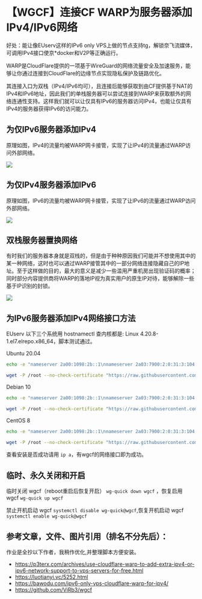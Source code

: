 # 【WGCF】连接CF WARP为服务器添加IPv4/IPv6网络

好处：能让像EUserv这样的IPv6 only VPS上做的节点支持tg，解锁奈飞流媒体，可调用IPv4接口使京*docker和V2P等正确运行。

WARP是CloudFlare提供的一项基于WireGuard的网络流量安全及加速服务，能够让你通过连接到CloudFlare的边缘节点实现隐私保护及链路优化。

其连接入口为双栈（IPv4/IPv6均可），且连接后能够获取到由CF提供基于NAT的IPv4和IPv6地址，因此我们的单栈服务器可以尝试连接到WARP来获取额外的网络连通性支持。这样我们就可以让仅具有IPv6的服务器访问IPv4，也能让仅具有IPv4的服务器获得IPv6的访问能力。

## 为仅IPv6服务器添加IPv4


原理如图，IPv4的流量均被WARP网卡接管，实现了让IPv4的流量通过WARP访问外部网络。

![](https://cdn.luotianyi.vc/wp-content/uploads/2021-02-04_21-45-45.png)

## 为仅IPv4服务器添加IPv6

原理如图，IPv6的流量均被WARP网卡接管，实现了让IPv6的流量通过WARP访问外部网络。

![](https://cdn.luotianyi.vc/wp-content/uploads/2021-02-04_21-45-44.png)

## 双栈服务器置换网络

有时我们的服务器本身就是双栈的，但是由于种种原因我们可能并不想使用其中的某一种网络，这时也可以通过WARP接管其中的一部分网络连接隐藏自己的IP地址。至于这样做的目的，最大的意义是减少一些滥用严重机房出现验证码的概率；同时部分内容提供商将WARP的落地IP视为真实用户的原生IP对待，能够解除一些基于IP识别的封锁。

![](https://cdn.luotianyi.vc/wp-content/uploads/2021-02-04_21-45-45-1.png)

## 为IPv6服务器添加IPv4网络接口方法
EUserv 以下三个系统用 hostnamectl 查内核都是: Linux 4.20.8-1.el7.elrepo.x86_64，脚本测试通过。

Ubuntu 20.04
```bash
echo -e "nameserver 2a00:1098:2b::1\nnameserver 2a03:7900:2:0:31:3:104:161" > /etc/resolv.conf
```
```bash
wget -P /root --no-check-certificate "https://raw.githubusercontent.com/fscarmen/warp/main/ubuntu.sh" && chmod +x /root/ubuntu.sh && /root/ubuntu.sh
```
Debian 10
```bash
echo -e "nameserver 2a00:1098:2b::1\nnameserver 2a03:7900:2:0:31:3:104:161" > /etc/resolv.conf
```
```bash
wget -P /root --no-check-certificate "https://raw.githubusercontent.com/fscarmen/warp/main/debian.sh" && chmod +x /root/debian.sh && /root/debian.sh
```
CentOS 8
```bash
echo -e "nameserver 2a00:1098:2b::1\nnameserver 2a03:7900:2:0:31:3:104:161" > /etc/resolv.conf
```
```bash
wget -P /root --no-check-certificate "https://raw.githubusercontent.com/fscarmen/warp/main/centos.sh" && chmod +x /root/centos.sh && /root/centos.sh
```
查看安装是否成功请用 ```ip a```，有wgcf的网络接口即为成功。

## 临时、永久关闭和开启

临时关闭 wgcf（reboot重启后恢复开启） ```wg-quick down wgcf``` ，恢复启用 wgcf ```wg-quick up wgcf```

禁止开机启动 wgcf ```systemctl disable wg-quick@wgcf```,恢复开机启动 wgcf ```systemctl enable wg-quick@wgcf```


## 参考文章，文件、图片引用（排名不分先后）： 
作业是全抄以下作者，我稍作优化,并整理脚本方便安装。
* https://p3terx.com/archives/use-cloudflare-warp-to-add-extra-ipv4-or-ipv6-network-support-to-vps-servers-for-free.html
* https://luotianyi.vc/5252.html
* https://bawodu.com/ipv6-only-vps-cloudflare-warp-for-ipv4/
* https://github.com/ViRb3/wgcf
